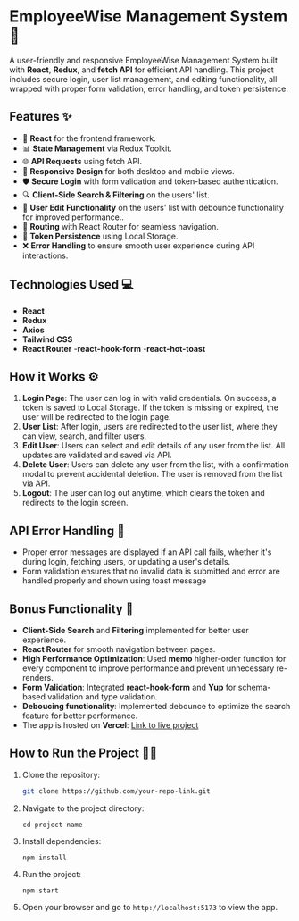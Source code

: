 # EmployeeWise Management System 🚀

A user-friendly and responsive EmployeeWise Management System built with **React**,
**Redux**, and **fetch API** for efficient API handling. This project includes
secure login, user list management, and editing functionality, all wrapped with
proper form validation, error handling, and token persistence.

## Features ✨

- 🔄 **React** for the frontend framework.
- 📊 **State Management** via Redux Toolkit.
- 🌐 **API Requests** using fetch API.
- 🎨 **Responsive Design** for both desktop and mobile views.
- 🛡️ **Secure Login** with form validation and token-based authentication.
- 🔍 **Client-Side Search & Filtering** on the users' list.
- 📝 **User Edit Functionality** on the users' list with debounce functionality for improved performance..
- 🚥 **Routing** with React Router for seamless navigation.
- 📂 **Token Persistence** using Local Storage.
- ❌ **Error Handling** to ensure smooth user experience during API
  interactions.

## Technologies Used 💻

- **React**
- **Redux**
- **Axios**
- **Tailwind CSS**
- **React Router**
-**react-hook-form**
-**react-hot-toast**

## How it Works ⚙️

1.  **Login Page**: The user can log in with valid credentials. On success, a
    token is saved to Local Storage. If the token is missing or expired, the
    user will be redirected to the login page.
2.  **User List**: After login, users are redirected to the user list, where
    they can view, search, and filter users.
3.  **Edit User**: Users can select and edit details of any user from the list.
    All updates are validated and saved via API.
4.  **Delete User**: Users can delete any user from the list, with a confirmation modal to prevent accidental deletion. The user is removed from the list via API.
5.  **Logout**: The user can log out anytime, which clears the token and
    redirects to the login screen.


## API Error Handling 🚨

- Proper error messages are displayed if an API call fails, whether it's during
  login, fetching users, or updating a user's details.
- Form validation ensures that no invalid data is submitted and error are
  handled properly and shown using toast message

## Bonus Functionality 🎉

- **Client-Side Search** and **Filtering** implemented for better user experience.
- **React Router** for smooth navigation between pages.
- **High Performance Optimization**: Used **memo** higher-order function for every component to improve performance and prevent unnecessary re-renders.
- **Form Validation**: Integrated **react-hook-form** and **Yup** for schema-based validation and type validation.
- **Deboucing functionality**:  Implemented debounce to optimize the search feature for better performance.
- The app is hosted on **Vercel**:
  [Link to live project](https://reqres-api-assignment.vercel.app)


## How to Run the Project 🏃‍♂️

1. Clone the repository:

   ```bash
   git clone https://github.com/your-repo-link.git 
   ```

2. Navigate to the project directory:

   ```
   cd project-name
   ```

3. Install dependencies:

   ```
   npm install
   ```

4. Run the project:

   ```
   npm start
   ```

5. Open your browser and go to `http://localhost:5173` to view the app.
